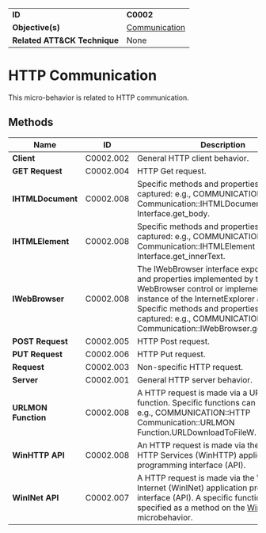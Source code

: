 |||
|---|---|
|**ID**|**C0002**|
|**Objective(s)**|[Communication](https://github.com/MBCProject/mbc-markdown/tree/master/micro-behaviors/communication)|
|**Related ATT&CK Technique**|None|


HTTP Communication
==================
This micro-behavior is related to HTTP communication. 

Methods
-------
|Name|ID|Description|
|---|---|---|
|**Client**|C0002.002|General HTTP client behavior.|
|**GET Request**|C0002.004|HTTP Get request.|
|**IHTMLDocument**|C0002.008|Specific methods and properties can be captured: e.g., COMMUNICATION::HTTP Communication::IHTMLDocument Interface.get_body.|
|**IHTMLElement**|C0002.008|Specific methods and properties can be captured: e.g., COMMUNICATION::HTTP Communication::IHTMLElement Interface.get_innerText.|
|**IWebBrowser**|C0002.008|The IWebBrowser interface exposes methods and properties implemented by the WebBrowser control or implemented by an instance of the InternetExplorer application. Specific methods and properties can be captured: e.g., COMMUNICATION::HTTP Communication::IWebBrowser.get_Document.|
|**POST Request**|C0002.005|HTTP Post request.|
|**PUT Request**|C0002.006|HTTP Put request.|
|**Request**|C0002.003|Non-specific HTTP request.|
|**Server**|C0002.001|General HTTP server behavior.|
|**URLMON Function**|C0002.008|A HTTP request is made via a URLMON function. Specific functions can be captured: e.g., COMMUNICATION::HTTP Communication::URLMON Function.URLDownloadToFileW.|
|**WinHTTP API**|C0002.008|An HTTP request is made via the Windows HTTP Services (WinHTTP) application programming interface (API).|
|**WinINet API**|C0002.007|A HTTP request is made via the Windows Internet (WinINet) application programming interface (API). A specific function can be specified as a method on the [WinInet](https://github.com/MBCProject/mbc-markdown/blob/master/micro-behaviors/communication/wininet.md) microbehavior.|
